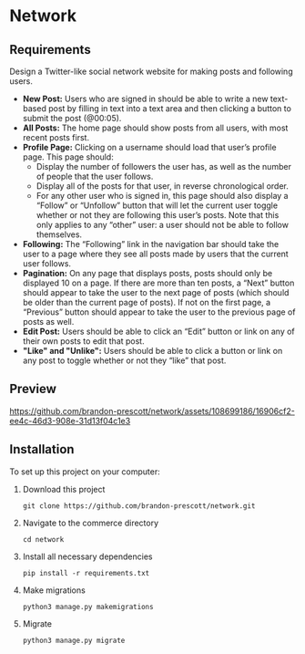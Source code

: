 # Network

## Requirements

Design a Twitter-like social network website for making posts and following users.

* **New Post:** Users who are signed in should be able to write a new text-based post by filling in text into a text area and then clicking a button to submit the post (@00:05).
* **All Posts:** The home page should show posts from all users, with most recent posts first.
* **Profile Page:** Clicking on a username should load that user’s profile page. This page should:
  * Display the number of followers the user has, as well as the number of people that the user follows.
  * Display all of the posts for that user, in reverse chronological order.
  * For any other user who is signed in, this page should also display a “Follow” or “Unfollow” button that will let the current user toggle whether or not they are following this user’s posts. Note that this only applies to any “other” user: a user should not be able to follow themselves.
* **Following:** The “Following” link in the navigation bar should take the user to a page where they see all posts made by users that the current user follows.
* **Pagination:** On any page that displays posts, posts should only be displayed 10 on a page. If there are more than ten posts, a “Next” button should appear to take the user to the next page of posts (which should be older than the current page of posts). If not on the first page, a “Previous” button should appear to take the user to the previous page of posts as well.
* **Edit Post:** Users should be able to click an “Edit” button or link on any of their own posts to edit that post.
* **"Like" and "Unlike":** Users should be able to click a button or link on any post to toggle whether or not they “like” that post.
   
## Preview

https://github.com/brandon-prescott/network/assets/108699186/16906cf2-ee4c-46d3-908e-31d13f04c1e3

## Installation

To set up this project on your computer:
1. Download this project
    ```
    git clone https://github.com/brandon-prescott/network.git
    ```
2. Navigate to the commerce directory
    ```
    cd network
    ```
3. Install all necessary dependencies
    ```
    pip install -r requirements.txt
    ```
4. Make migrations
    ```
    python3 manage.py makemigrations
    ```
5. Migrate
    ```
    python3 manage.py migrate
    ```
